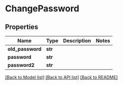 # ChangePassword

## Properties
Name | Type | Description | Notes
------------ | ------------- | ------------- | -------------
**old_password** | **str** |  | 
**password** | **str** |  | 
**password2** | **str** |  | 

[[Back to Model list]](../README.md#documentation-for-models) [[Back to API list]](../README.md#documentation-for-api-endpoints) [[Back to README]](../README.md)


